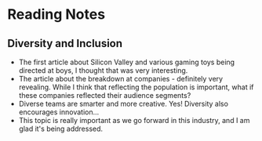 # Reading Notes
## Diversity and Inclusion

* The first article about Silicon Valley and various gaming toys being directed at boys, I thought that was very interesting.
* The article about the breakdown at companies - definitely very revealing. While I think that reflecting the population is important, what if these companies reflected their audience segments? 
* Diverse teams are smarter and more creative. Yes! Diversity also encourages innovation...
* This topic is really important as we go forward in this industry, and I am glad it's being addressed. 